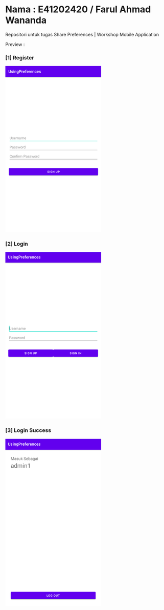 # Nama : E41202420 / Farul Ahmad Wananda
 Repositori untuk tugas Share Preferences | Workshop Mobile Application

Preview :

<h3>[1] Register</h3>
<img src="images/register.png" width="300">

<h3>[2] Login</h3>
<img src="images/login.png" width="300">

<h3>[3] Login Success</h3>
<img src="images/login-success.png" width="300">
